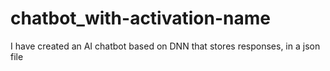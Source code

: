 # chatbot_with-activation-name
I have created an AI chatbot based on DNN that stores responses, in a json file
